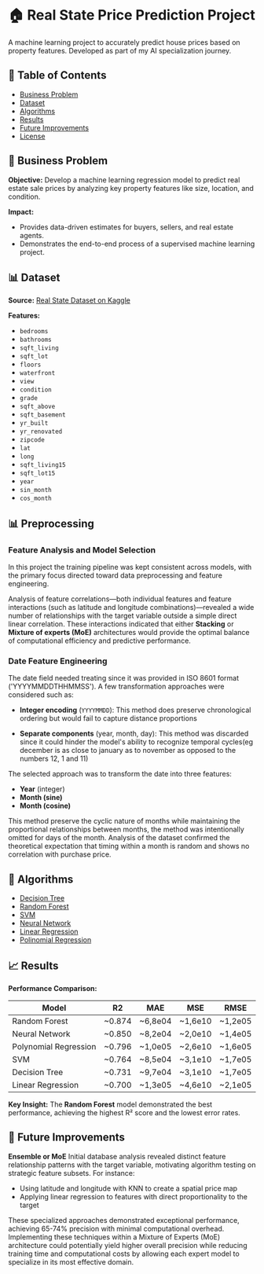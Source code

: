 # 🏠 Real State Price Prediction Project

A machine learning project to accurately predict house prices based on property features. Developed as part of my AI specialization journey.

## 📌 Table of Contents
- [Business Problem](#-business-problem)
- [Dataset](#-dataset)
- [Algorithms](#-Algorithms)
- [Results](#-results)
- [Future Improvements](#-future-improvements)
- [License](#-license)

## 🎯 Business Problem
**Objective:** Develop a machine learning regression model to predict real estate sale prices by analyzing key property features like size, location, and condition.

**Impact:**
- Provides data-driven estimates for buyers, sellers, and real estate agents.
- Demonstrates the end-to-end process of a supervised machine learning project.

## 📊 Dataset
**Source:** [Real State Dataset on Kaggle](https://www.kaggle.com/datasets/shree1992/housedata/data)

**Features:**
- `bedrooms`
- `bathrooms`
- `sqft_living`
- `sqft_lot`
- `floors`
- `waterfront`
- `view`
- `condition`
- `grade`
- `sqft_above`
- `sqft_basement`
- `yr_built`
- `yr_renovated`
- `zipcode`
- `lat`
- `long`
- `sqft_living15`
- `sqft_lot15`
- `year`
- `sin_month`
- `cos_month`

## 📊 Preprocessing

### Feature Analysis and Model Selection
In this project the training pipeline was kept consistent across models, with the primary focus directed toward data preprocessing and feature engineering.

Analysis of feature correlations—both individual features and feature interactions (such as latitude and longitude combinations)—revealed a wide number of relationships with the target variable outside a simple direct linear correlation. These interactions indicated that either **Stacking** or **Mixture of experts (MoE)** architectures would provide the optimal balance of computational efficiency and predictive performance.

### Date Feature Engineering
The date field needed treating since it was provided in ISO 8601 format ('YYYYMMDDTHHMMSS'). A few transformation approaches were considered such as:

- **Integer encoding** (`YYYYMMDD`): This method does preserve chronological ordering but would fail to capture distance proportions

- **Separate components** (year, month, day): This method was discarded since it could hinder the model's ability to recognize temporal cycles(eg december is as close to january as to november as opposed to the numbers 12, 1 and 11)

The selected approach was to transform the date into three features:

- **Year** (integer)
- **Month (sine)** 
- **Month (cosine)**

This method preserve the cyclic nature of months while maintaining the proportional relationships between months, the method was intentionally omitted for days of the month. Analysis of the dataset confirmed the theoretical expectation that timing within a month is random and shows no correlation with purchase price.

## 🤖 Algorithms
- [Decision Tree](realestate/decision_tree)
- [Random Forest](realestate/random_forest)
- [SVM](realestate/SVM)
- [Neural Network](realestate/neural_network)
- [Linear Regression](realestate/linear_regression)
- [Polinomial Regression](realestate/polynomial_regression)

## 📈 Results
**Performance Comparison:**

|          Model          |    R2    |    MAE    |    MSE    |   RMSE    |
|-------------------------|----------|-----------|-----------|-----------|
|  Random Forest          |  ~0.874  |  ~6,8e04  |  ~1,6e10  |  ~1,2e05  |
|  Neural Network         |  ~0.850  |  ~8,2e04  |  ~2,0e10  |  ~1,4e05  |
|  Polynomial Regression  |  ~0.796  |  ~1,0e05  |  ~2,6e10  |  ~1,6e05  |
|  SVM                    |  ~0.764  |  ~8,5e04  |  ~3,1e10  |  ~1,7e05  |
|  Decision Tree          |  ~0.731  |  ~9,7e04  |  ~3,1e10  |  ~1,7e05  |
|  Linear Regression      |  ~0.700  |  ~1,3e05  |  ~4,6e10  |  ~2,1e05  |

**Key Insight:** The **Random Forest** model demonstrated the best performance, achieving the highest R² score and the lowest error rates.

## 🔧 Future Improvements
**Ensemble or MoE**
Initial database analysis revealed distinct feature relationship patterns with the target variable, motivating algorithm testing on strategic feature subsets. For instance:

- Using latitude and longitude with KNN to create a spatial price map
- Applying linear regression to features with direct proportionality to the target

These specialized approaches demonstrated exceptional performance, achieving 65-74% precision with minimal computational overhead. Implementing these techniques within a Mixture of Experts (MoE) architecture could potentially yield higher overall precision while reducing training time and computational costs by allowing each expert model to specialize in its most effective domain.
